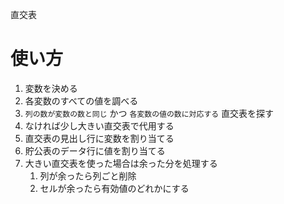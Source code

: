 直交表
# 使い方
1. 変数を決める
2. 各変数のすべての値を調べる
3. ```列の数が変数の数と同じ``` かつ ```各変数の値の数に対応する``` 直交表を探す
4. なければ少し大きい直交表で代用する
5. 直交表の見出し行に変数を割り当てる
6. 貯公表のデータ行に値を割り当てる
7. 大きい直交表を使った場合は余った分を処理する
    1. 列が余ったら列ごと削除
    2. セルが余ったら有効値のどれかにする
